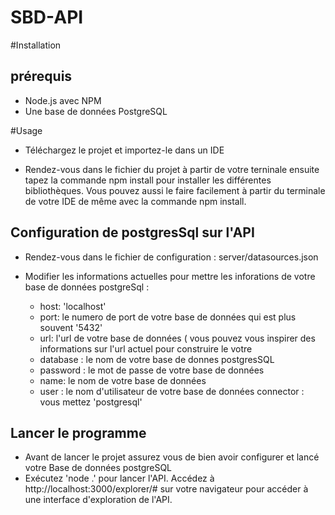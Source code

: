 # SBD-API

#Installation

## prérequis

 - Node.js avec NPM
 - Une base de données PostgreSQL

#Usage

 - Téléchargez le projet et importez-le dans un IDE

 - Rendez-vous dans le fichier du projet à partir de votre terninale ensuite
  tapez la commande npm install pour installer les différentes bibliothèques.
  Vous pouvez aussi le faire facilement à partir du terminale de votre IDE de
   même avec la commande npm install.

## Configuration de postgresSql sur l'API

  - Rendez-vous dans le fichier de configuration  : server/datasources.json

  - Modifier les informations actuelles pour mettre  les inforations de votre base de données postgreSql :
     - host: 'localhost'
     - port: le numero de port de votre base de données qui est plus souvent  '5432'
     - url: l'url de votre base de données ( vous pouvez vous inspirer des informations sur l'url actuel pour construire le votre
     - database : le nom de votre base de donnes postgresSQL
     - password : le mot de passe de votre base de données
     - name: le nom de votre base de données
     - user : le nom d'utilisateur de votre base de données
     connector : vous mettez 'postgresql'

## Lancer le programme
 - Avant de lancer le projet assurez vous de bien avoir configurer et  lancé votre Base de  données postgreSQL
 - Exécutez 'node .'  pour lancer l'API. Accédez à http://localhost:3000/explorer/# sur votre navigateur
  pour accéder à une interface d'exploration de l'API.
